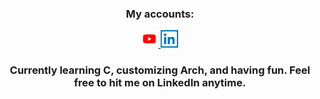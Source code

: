 <div id="badges" align="center">
  <h3>My accounts: </h3>
  <a href="https://www.youtube.com/channel/UCh1grW57wBTkP6vlFwSULiQ">
    <img src="youtube.png" height="28" alt="Youtube Badge"/>
  </a>
  
  <a href="https://www.linkedin.com/in/piotr-marendowski-350728262/">
    <img src="linkedin.png" height="28" alt="Linkedin Badge"/>
  </a>
</div>

<div id="header" align="center">
<h3>Currently learning C, customizing Arch, and having fun. Feel free to hit me on LinkedIn anytime.</h3>
</div>
